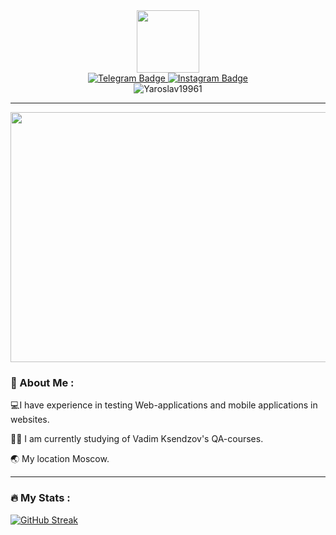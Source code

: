 <div id="header" align="center">
<img src= "https://media.giphy.com/media/108JHWB1hruZnq/giphy.gif" width="100"/>
</div>

<div id="badges" align="center" >
 <a href="https://t.me/yKovalevy">
 <img src="https://img.shields.io/badge/-Telegram-blue?logo=Telegram&logoColor=white" alt="Telegram Badge"/>
<a href="https://instagram.com/yaroslav_kovalev?igshid=ZDdkNTZiNTM=">
 <img src="https://img.shields.io/badge/-Instagram-important?logo=Instagram&logoColor=white" alt="Instagram Badge"/>
   </a>
</div>

<div id="badges" align="center" >
 <img src="https://komarev.com/ghpvc/?username=Yaroslav19961&style=plastic&color=blueviolet"alt="Yaroslav19961" />
</div>

___

<div align="center">
 <img src="https://img.freepik.com/premium-vector/remote-workplace-man-working-at-computer-freelancer-character_81894-7594.jpg" width="550" height="400"/>
</div>

### :man: About Me :
:computer:I have experience in testing Web-applications and mobile applications in websites.
 
:man_student: I am currently studying  of Vadim Ksendzov's QA-courses.
 
:earth_asia: My location Moscow.

---

### :fire: My Stats :


[![GitHub Streak](http://github-readme-streak-stats.herokuapp.com?user=Yaroslav19961&theme=modern-lilac2&hide_border=true&border_radius=8.2&date_format=j%2Fn%5B%2FY%5D&disable_animations=true)](https://git.io/streak-stats)

